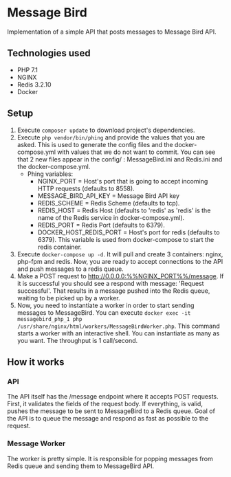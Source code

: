# Message Bird

Implementation of a simple API that posts messages to Message Bird API.

## Technologies used
* PHP 7.1
* NGINX
* Redis 3.2.10
* Docker

## Setup
1. Execute `composer update` to download project's dependencies.
2. Execute `php vendor/bin/phing` and provide the values that you are asked. 
This is used to generate the config files and the docker-compose.yml with values that we do not want to commit.
You can see that 2 new files appear in the config/ : MessageBird.ini and Redis.ini and the docker-compose.yml. 
    * Phing variables: 
        * NGINX_PORT = Host's port that is going to accept incoming HTTP requests (defaults to 8558).
        * MESSAGE_BIRD_API_KEY = Message Bird API key
        * REDIS_SCHEME = Redis Scheme (defaults to tcp).
        * REDIS_HOST = Redis Host (defaults to 'redis' as 'redis' is the name of the Redis service in docker-compose.yml).
        * REDIS_PORT = Redis Port (defaults to 6379).
        * DOCKER_HOST_REDIS_PORT = Host's port for redis (defaults to 6379). This variable is used from docker-compose to start the redis container.
3. Execute `docker-compose up -d`. It will pull and create 3 containers: nginx, php-fpm and redis.
Now, you are ready to accept connections to the API and push messages to a redis queue.
4. Make a POST request to http://0.0.0.0:%%NGINX_PORT%%/message. If it is successful you should see a respond with message: 'Request successful'.
That results in a message pushed into the Redis queue, waiting to be picked up by a worker.
5. Now, you need to instantiate a worker in order to start sending messages to MessageBird.
You can execute `docker exec -it messagebird_php_1 php /usr/share/nginx/html/workers/MessageBirdWorker.php`. 
This command starts a worker with an interactive shell. You can instantiate as many as you want. The throughput is 1 call/second.


## How it works
### API
The API itself has the /message endpoint where it accepts POST requests. 
First, it validates the fields of the request body.
If everything, is valid, pushes the message to be sent to MessageBird to a Redis queue.
Goal of the API is to queue the message and respond as fast as possible to the request.

### Message Worker
The worker is pretty simple. It is responsible for popping messages from Redis queue and sending them to MessageBird API.
